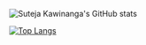 ![Suteja Kawinanga's GitHub stats](https://github-readme-stats.vercel.app/api?username=sutejakw&show_icons=true&theme=radical)

[![Top Langs](https://github-readme-stats.vercel.app/api/top-langs/?username=sutejakw&theme=gotham&layout=compact)](https://github.com/sutejakw)
